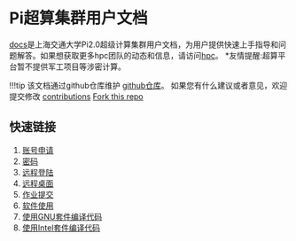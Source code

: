 # Pi超算集群用户文档
[docs](http://docs.hpc.sjtu.edu.cn/)是上海交通大学Pi2.0超级计算集群用户文档，为用户提供快速上手指导和问题解答。如果想获取更多hpc团队的动态和信息，请访问[hpc](https://hpc.sjtu.edu.cn/)。
*友情提醒:超算平台暂不提供军工项目等涉密计算。

!!!tip
	该文档通过github仓库维护
	[github仓库](https://github.com/sjtuhpcc/docs.sjtu.edu.cn)。
	如果您有什么建议或者意见，欢迎提交修改
	[contributions](contribution/contribution.md)
	[Fork this repo](https://github.com/sjtuhpcc/docs.sjtu.edu.cn)
	

## 快速链接

 1. [账号申请](accounts/apply.md)
 2. [密码](accounts/passwords.md)
 3. [远程登陆](login/SSH.md)
 4. [远程桌面](login/HpcStudio.md)
 5. [作业提交](job/slurm.md)
 6. [软件使用](module/module.md)
 7. [使用GNU套件编译代码](application/GNU.md)
 8. [使用Intel套件编译代码](application/Intel.md)
